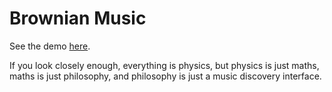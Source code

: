 # Brownian Music

See the demo [here](https://414owen.github.io/musicmap.html).

If you look closely enough, everything is physics, but physics is just maths,  
maths is just philosophy, and philosophy is just a music discovery interface.
